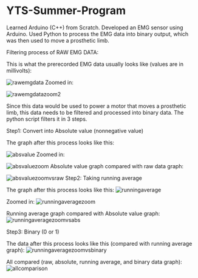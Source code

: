 # YTS-Summer-Program
Learned Arduino (C++) from Scratch. Developed an EMG sensor using Arduino. Used Python to process the EMG data into binary output, which was then used to move a prosthetic limb.



Filtering process of RAW EMG DATA:


This is what the prerecorded EMG data usually looks like (values are in millivolts):

![rawemgdata](https://user-images.githubusercontent.com/51193121/119175752-dc0b2000-ba87-11eb-9007-725f7878e64d.png)
Zoomed in:

![rawemgdatazoom2](https://user-images.githubusercontent.com/51193121/119175821-f218e080-ba87-11eb-95bd-6fdb525286e4.png)

Since this data would be used to power a motor that moves a prosthetic limb, this data needs to be filtered and processed into binary data. The python script filters it in 3 steps.

Step1: Convert into Absolute value (nonnegative value)

  The graph after this process looks like this:

![absvalue](https://user-images.githubusercontent.com/51193121/119176342-9b5fd680-ba88-11eb-911d-98faa50591bf.png)
  Zoomed in:

![absvaluezoom](https://user-images.githubusercontent.com/51193121/119176486-ca764800-ba88-11eb-8f7c-40408ab66583.png)
  Absolute value graph compared with raw data graph:

![absvaluezoomvsraw](https://user-images.githubusercontent.com/51193121/119176500-cd713880-ba88-11eb-8463-7925bc62751c.png)
Step2: Taking running average

  The graph after this process looks like this:
![runningaverage](https://user-images.githubusercontent.com/51193121/119176802-250fa400-ba89-11eb-963c-145aa31479be.png)

  Zoomed in:
![runningaveragezoom](https://user-images.githubusercontent.com/51193121/119176820-2b9e1b80-ba89-11eb-8a21-939e0ed390a7.png)

  Running average graph compared with Absolute value graph:
![runningaveragezoomvsabs](https://user-images.githubusercontent.com/51193121/119176926-46709000-ba89-11eb-928b-9449f3abc3c0.png)
 
Step3: Binary (0 or 1)

  The data after this process looks like this (compared with running average graph):
![runningaveragezoomvsbinary](https://user-images.githubusercontent.com/51193121/119176981-56886f80-ba89-11eb-9b49-0ee40fc7b4ca.png)

All compared (raw, absolute, running average, and binary data graph):
![allcomparison](https://user-images.githubusercontent.com/51193121/119177008-5e481400-ba89-11eb-8569-b8dd8f9d3073.png)
